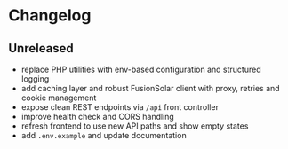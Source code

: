# Changelog

## Unreleased
- replace PHP utilities with env-based configuration and structured logging
- add caching layer and robust FusionSolar client with proxy, retries and cookie management
- expose clean REST endpoints via `/api` front controller
- improve health check and CORS handling
- refresh frontend to use new API paths and show empty states
- add `.env.example` and update documentation
